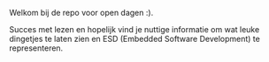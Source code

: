 Welkom bij de repo voor open dagen :).

Succes met lezen en hopelijk vind je nuttige informatie om wat leuke dingetjes te laten zien en ESD (Embedded Software Development) te representeren.

